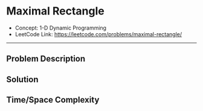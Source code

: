 # Maximal Rectangle

- Concept: 1-D Dynamic Programming
- LeetCode Link: https://leetcode.com/problems/maximal-rectangle/

---

## Problem Description

## Solution

## Time/Space Complexity

